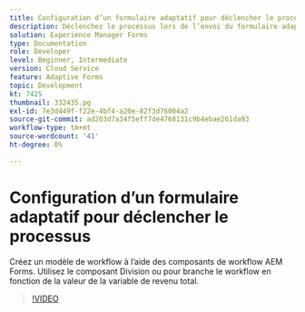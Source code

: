 ```yaml
---
title: Configuration d’un formulaire adaptatif pour déclencher le processus
description: Déclenchez le processus lors de l’envoi du formulaire adaptatif.
solution: Experience Manager Forms
type: Documentation
role: Developer
level: Beginner, Intermediate
version: Cloud Service
feature: Adaptive Forms
topic: Development
kt: 7425
thumbnail: 332435.pg
exl-id: 7e3d449f-f22e-4bf4-a20e-82f3d76004a2
source-git-commit: ad203d7a34f5eff7de4768131c9b4ebae261da93
workflow-type: tm+mt
source-wordcount: '41'
ht-degree: 0%

---
```


# Configuration d’un formulaire adaptatif pour déclencher le processus

Créez un modèle de workflow à l’aide des composants de workflow AEM Forms. Utilisez le composant Division ou pour branche le workflow en fonction de la valeur de la variable de revenu total.

>[!VIDEO](https://video.tv.adobe.com/v/332435?quality=12&learn=on)

